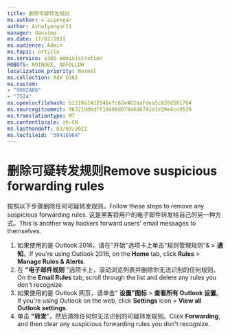 ```yaml
---
title: 删除可疑转发规则
ms.author: v-aiyengar
author: AshaIyengar21
manager: dansimp
ms.date: 17/02/2021
ms.audience: Admin
ms.topic: article
ms.service: o365-administration
ROBOTS: NOINDEX, NOFOLLOW
localization_priority: Normal
ms.collection: Adm_O365
ms.custom:
- "9002486"
- "7524"
ms.openlocfilehash: b1319a1432546efc62e462aafdea5c826d581764
ms.sourcegitcommit: 969219d6dff18d86d679d4d8741d1e39e4ce9539
ms.translationtype: MT
ms.contentlocale: zh-CN
ms.lasthandoff: 03/03/2021
ms.locfileid: "50416964"
---
```

# <a name="remove-suspicious-forwarding-rules"></a><span data-ttu-id="632fb-102">删除可疑转发规则</span><span class="sxs-lookup"><span data-stu-id="632fb-102">Remove suspicious forwarding rules</span></span>

<span data-ttu-id="632fb-103">按照以下步骤删除任何可疑转发规则。</span><span class="sxs-lookup"><span data-stu-id="632fb-103">Follow these steps to remove any suspicious forwarding rules.</span></span> <span data-ttu-id="632fb-104">这是黑客将用户的电子邮件转发给自己的另一种方式。</span><span class="sxs-lookup"><span data-stu-id="632fb-104">This is another way hackers forward users' email messages to themselves.</span></span>

1. <span data-ttu-id="632fb-105">如果使用的是 Outlook 2016，请在"开始"选项卡上单击"规则管理规则"&  >  **通知**。</span><span class="sxs-lookup"><span data-stu-id="632fb-105">If you're using Outlook 2016, on the **Home** tab, click **Rules** > **Manage Rules & Alerts**.</span></span> 
1. <span data-ttu-id="632fb-106">在 **"电子邮件规则** "选项卡上，滚动浏览列表并删除你无法识别的任何规则。</span><span class="sxs-lookup"><span data-stu-id="632fb-106">On the **Email Rules** tab, scroll through the list and delete any rules you don't recognize.</span></span>
1. <span data-ttu-id="632fb-107">如果使用的是 Outlook 网页，请单击" **设置"图标** > **查看所有 Outlook 设置**。</span><span class="sxs-lookup"><span data-stu-id="632fb-107">If you're using Outlook on the web, click **Settings** icon > **View all Outlook settings**.</span></span>
1. <span data-ttu-id="632fb-108">单击 **"转发**"，然后清除任何你无法识别的可疑转发规则。</span><span class="sxs-lookup"><span data-stu-id="632fb-108">Click **Forwarding**, and then clear any suspicious forwarding rules you don't recognize.</span></span>
